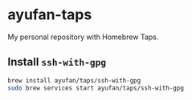 # ayufan-taps

My personal repository with Homebrew Taps.

## Install `ssh-with-gpg`

```bash
brew install ayufan/taps/ssh-with-gpg
sudo brew services start ayufan/taps/ssh-with-gpg
```
